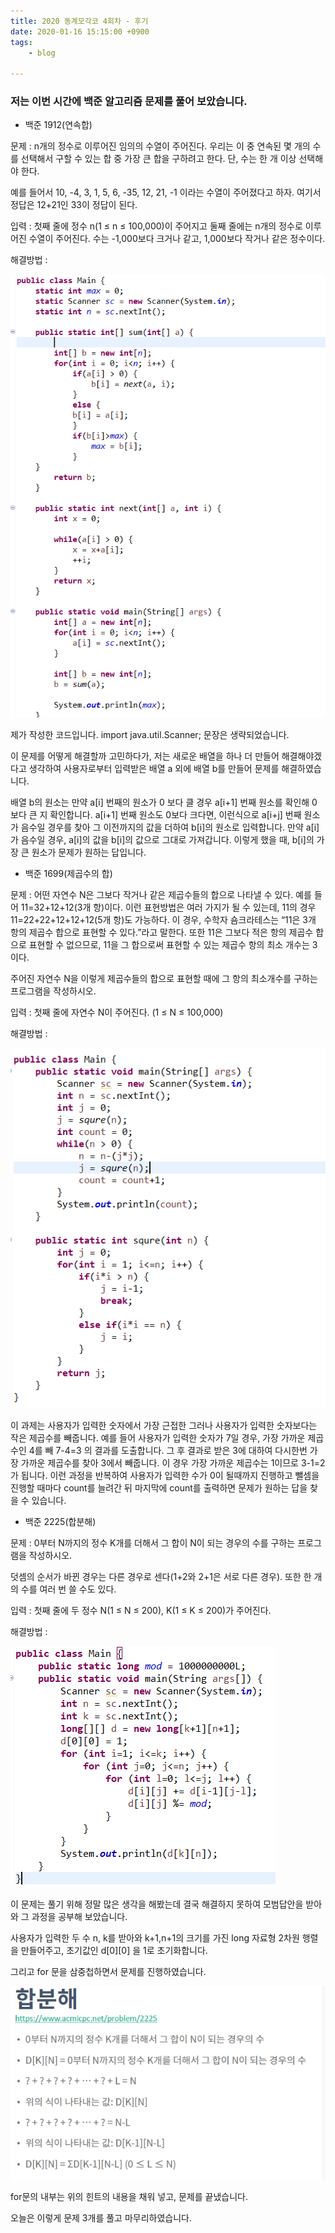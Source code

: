 ```yaml
---
title: 2020 동계모각코 4회차 - 후기
date: 2020-01-16 15:15:00 +0900
tags:
    - blog

---
```


### 저는 이번 시간에 백준 알고리즘 문제를 풀어 보았습니다.

 - 백준 1912(연속합)

문제 :
n개의 정수로 이루어진 임의의 수열이 주어진다. 우리는 이 중 연속된 몇 개의 수를 선택해서 구할 수 있는 합 중 가장 큰 합을 구하려고 한다. 단, 수는 한 개 이상 선택해야 한다.

예를 들어서 10, -4, 3, 1, 5, 6, -35, 12, 21, -1 이라는 수열이 주어졌다고 하자. 여기서 정답은 12+21인 33이 정답이 된다.

입력 :
첫째 줄에 정수 n(1 ≤ n ≤ 100,000)이 주어지고 둘째 줄에는 n개의 정수로 이루어진 수열이 주어진다. 수는 -1,000보다 크거나 같고, 1,000보다 작거나 같은 정수이다.

해결방법 :

![복습](/TC/4/1912.PNG)

제가 작성한 코드입니다.
import java.util.Scanner; 문장은 생략되었습니다.

이 문제를 어떻게 해결할까 고민하다가, 저는 새로운 배열을 하나 더 만들어 해결해야겠다고 생각하여 사용자로부터 입력받은 배열 a 외에 배열 b를 만들어 문제를 해결하였습니다.

배열 b의 원소는 만약 a[i] 번째의 원소가 0 보다 클 경우 a[i+1] 번째 원소를 확인해 0 보다 큰 지 확인합니다. a[i+1] 번째 원소도 0보다 크다면, 이런식으로 a[i+j] 번째 원소가 음수일 경우를 찾아 그 이전까지의 값을 더하여 b[i]의 원소로 입력합니다. 만약 a[i]가 음수일 경우, a[i]의 값을 b[i]의 값으로 그대로 가져갑니다. 이렇게 했을 때, b[i]의 가장 큰 원소가 문제가 원하는 답입니다.


 - 백준 1699(제곱수의 합)

문제 :
어떤 자연수 N은 그보다 작거나 같은 제곱수들의 합으로 나타낼 수 있다. 예를 들어 11=32+12+12(3개 항)이다. 이런 표현방법은 여러 가지가 될 수 있는데, 11의 경우 11=22+22+12+12+12(5개 항)도 가능하다. 이 경우, 수학자 숌크라테스는 “11은 3개 항의 제곱수 합으로 표현할 수 있다.”라고 말한다. 또한 11은 그보다 적은 항의 제곱수 합으로 표현할 수 없으므로, 11을 그 합으로써 표현할 수 있는 제곱수 항의 최소 개수는 3이다.

주어진 자연수 N을 이렇게 제곱수들의 합으로 표현할 때에 그 항의 최소개수를 구하는 프로그램을 작성하시오.

입력 :
첫째 줄에 자연수 N이 주어진다. (1 ≤ N ≤ 100,000)

해결방법 :

![복습](/TC/4/1699.PNG)

이 과제는 사용자가 입력한 숫자에서 가장 근접한 그러나 사용자가 입력한 숫자보다는 작은 제곱수를 빼줍니다. 예를 들어 사용자가 입력한 숫자가 7일 경우, 가장 가까운 제곱수인 4를 빼 7-4=3 의 결과를 도출합니다. 그 후 결과로 받은 3에 대하여 다시한번 가장 가까운 제곱수를 찾아 3에서 빼줍니다. 이 경우 가장 가까운 제곱수는 1이므로 3-1=2 가 됩니다. 이런 과정을 반복하여 사용자가 입력한 수가 0이 될때까지 진행하고 뺄셈을 진행할 때마다 count를 늘려간 뒤 마지막에 count를 출력하면 문제가 원하는 답을 찾을 수 있습니다.


 - 백준 2225(합분해)

문제 :
0부터 N까지의 정수 K개를 더해서 그 합이 N이 되는 경우의 수를 구하는 프로그램을 작성하시오.

덧셈의 순서가 바뀐 경우는 다른 경우로 센다(1+2와 2+1은 서로 다른 경우). 또한 한 개의 수를 여러 번 쓸 수도 있다.

입력 :
첫째 줄에 두 정수 N(1 ≤ N ≤ 200), K(1 ≤ K ≤ 200)가 주어진다.

해결방법 :

![복습](/TC/4/2225.PNG)

이 문제는 풀기 위해 정말 많은 생각을 해봤는데 결국 해결하지 못하여 모범답안을 받아와 그 과정을 공부해 보았습니다.

사용자가 입력한 두 수 n, k를 받아와 k+1,n+1의 크기를 가진 long 자료형 2차원 행렬을 만들어주고, 초기값인 d[0][0] 을 1로 초기화합니다.

그리고 for 문을 삼중첩하면서 문제를 진행하였습니다.

![복습](/TC/4/1.PNG)

for문의 내부는 위의 힌트의 내용을 채워 넣고, 문제를 끝냈습니다.

오늘은 이렇게 문제 3개를 풀고 마무리하였습니다.
